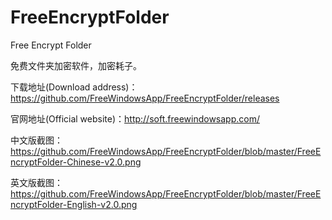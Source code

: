 # FreeEncryptFolder
Free Encrypt Folder

免费文件夹加密软件，加密耗子。


下载地址(Download address)：https://github.com/FreeWindowsApp/FreeEncryptFolder/releases

官网地址(Official website)：http://soft.freewindowsapp.com/

中文版截图：https://github.com/FreeWindowsApp/FreeEncryptFolder/blob/master/FreeEncryptFolder-Chinese-v2.0.png

英文版截图：https://github.com/FreeWindowsApp/FreeEncryptFolder/blob/master/FreeEncryptFolder-English-v2.0.png



